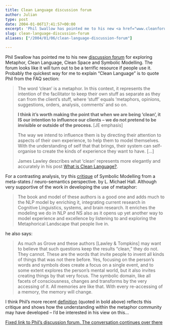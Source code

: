 ```yaml
---
title: Clean Language discussion forum
author: Julian
type: post
date: 2004-01-06T17:41:57+00:00
excerpt: 'Phil Swallow has pointed me to his new <a href="www.cleanforum.com">discussion forum</a> for exploring Metaphor, Clean Language, Clean Space and Symbolic Modelling.  I quote a couple of definitions of Clean Language, and also cite a critique of the approach from a Neuro-Semantics / Meta-States perspective.'
slug: clean-language-discussion-forum 
aliases: ["/2004/01/06/clean-language-discussion-forum"]

---
```

Phil Swallow has pointed me to his new [discussion forum][1] for exploring Metaphor, Clean Language, Clean Space and Symbolic Modelling. The forum looks like it will turn out to be a terrific resource if people use it. Probably the quickest way for me to explain &#8220;Clean Language&#8221; is to quote Phil from the FAQ section:

<blockquote cite="https://www.cleanforum.com/phpBB2/viewtopic.php?t=35">
  <p>
    The word &#8216;clean&#8217; is a metaphor. In this context, it represents the intention of the facilitator to keep their own stuff as separate as they can from the client&#8217;s stuff, where &#8216;stuff&#8217; equals &#8216;metaphors, opinions, suggestions, orders, analysis, comments&#8217; and so on.
  </p>
  
  <p>
    <b>I think it&#8217;s worth making the point that when we are being &#8216;clean&#8217;, it IS our intention to influence our clients &#8211; we do not pretend to be invisible or outside of the process. </b> [JE emphasis]
  </p>
  
  <p>
    The way we intend to influence them is by directing their attention to aspects of their own experience, to help them to model themselves. With the understanding of self that that brings, their system can self-organise to create the kinds of experience they want to have. [&#8230;]
  </p>
  
  <p>
    James Lawley describes what &#8216;clean&#8217; represents more elegantly and accurately in his post <a href="https://www.cleanforum.com/phpBB2/viewtopic.php?t=41">What is Clean Language?</a>.
  </p>
</blockquote>

For a contrasting analysis, try this [critique][2] of Symbolic Modelling from a meta-states / neuro-semantics perspective. by L. Michael Hall. Although very supportive of the work in developing the use of metaphor:

<blockquote cite="https://purpleslurple.net/ps.php?theurl=https://www.devco.demon.co.uk/meta-states.html#purp456">
  <p>
    The book and model of these authors is a good one and adds much to the NLP model by enriching it, integrating current research in Cognitive Linguistics, systems, and brain research. It enriches the modeling we do in NLP and NS also as it opens up yet another way to model experience and excellence by listening to and exploring the Metaphorical Landscape that people live in.
  </p>
</blockquote>

he also says:

<blockquote cite="https://purpleslurple.net/ps.php?theurl=https://www.devco.demon.co.uk/meta-states.html#purp313">
  <p>
    As much as Grove and these authors [Lawley & Tompkins] may want to believe that such questions keep the results &#8220;clean,&#8221; they do not. They cannot. These are the words that invite people to invent all kinds of things that was not there before. Yes, focusing on the person&#8217;s words and symbols does create a focus on a single event, and to some extent explores the person&#8217;s mental world, but it also invites creating things by that very focus. The symbolic domain, like all facets of consciousness, changes and transforms by the very accessing of it. All memories are like that. With every re-accessing of a memory, the memory will change.
  </p>
</blockquote>

I think Phil&#8217;s more recent [definition][3] (quoted in bold above) reflects this critique and shows how the understanding within the metaphor community may have developed &#8211; I&#8217;d be interested in his view on this&#8230;

<ins>Fixed link to Phil&#8217;s <a href="https://www.cleanforum.com//">discussion forum</a>. The conversation continues <a href="https://www.cleanforum.com/phpBB2/viewtopic.php?p=114#114">over there</a></ins>

 [1]: https://www.cleanforum.com/
 [2]: https://www.devco.demon.co.uk/meta-states.html "THE META-STATES IN SYMBOLIC MODELING by L. Michael Hall, Ph.D."
 [3]: https://www.cleanforum.com/phpBB2/viewtopic.php?t=35